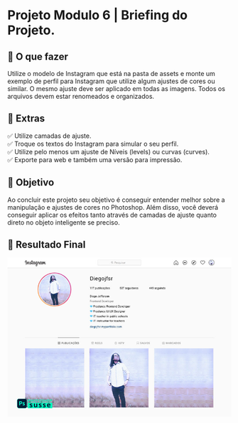<h1> Projeto Modulo 6 | Briefing do Projeto. </h1>

<h2 dir="auto"> 📝 O que fazer </h2>

Utilize o modelo de Instagram que está na pasta de assets e 
monte um exemplo de perfil para Instagram que utilize 
algum ajustes de cores ou similar. O mesmo ajuste deve 
ser aplicado em todas as imagens.
Todos os arquivos devem estar renomeados e organizados.

<h2 dir="auto"> 🚦 Extras </h2>

✅ Utilize camadas de ajuste. <br>
✅ Troque os textos do Instagram para simular o seu perfil. <br>
✅ Utilize pelo menos um ajuste de Níveis (levels) ou curvas (curves). <br>
✅ Exporte para web e também uma versão para impressão. <br>


<h2 dir="auto"> 🎯 Objetivo </h2>

Ao concluir este projeto seu objetivo é conseguir entender melhor 
sobre a manipulação e ajustes de cores no Photoshop. 
Além disso, você deverá conseguir aplicar os efeitos 
tanto através de camadas de ajuste quanto direto no 
objeto inteligente se preciso.

<h2 dir="auto"> 🚩 Resultado Final </h2>

![](https://github.com/Diegojfsr/Curso_Photoshop_Susse/blob/main/Jpeg_Projetos/Projeto%20Modulo%206.jpg)


